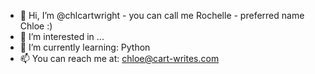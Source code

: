 - 👋 Hi, I’m @chlcartwright - you can call me Rochelle - preferred name Chloe :)
- 👀 I’m interested in ...
- 🌱 I’m currently learning: Python
- 📫 You can reach me at: chloe@cart-writes.com

<!---
chlcartwright/chlcartwright is a ✨ special ✨ repository because its `README.md` (this file) appears on your GitHub profile.
You can click the Preview link to take a look at your changes.
--->
